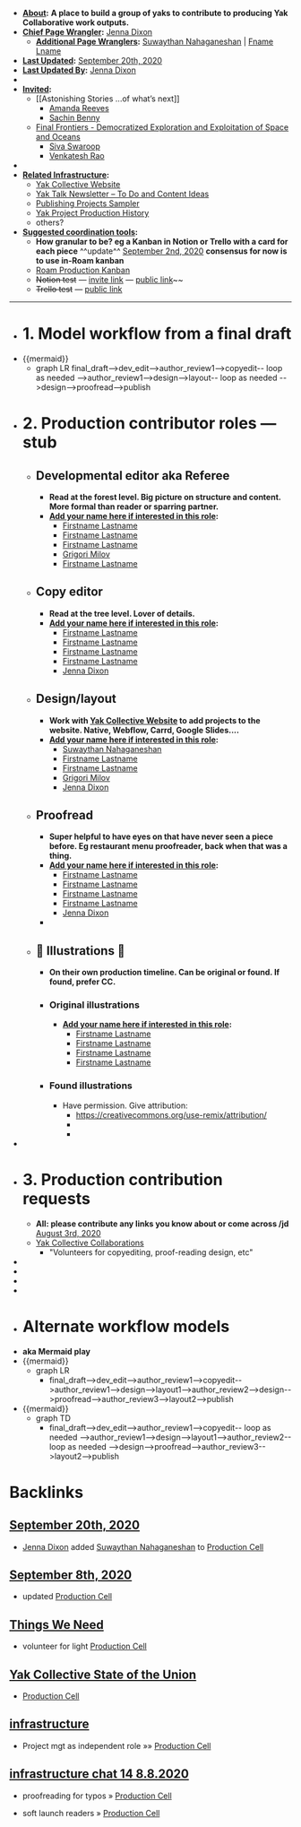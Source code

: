 - **[About](<About.md>):** __A place to build a group of yaks to contribute to producing Yak Collaborative work outputs.__
- **[Chief Page Wrangler](<Chief Page Wrangler.md>):** [Jenna Dixon](<Jenna Dixon.md>)
    - **[Additional Page Wranglers](<Additional Page Wranglers.md>):** [Suwaythan Nahaganeshan](<Suwaythan Nahaganeshan.md>) | [Fname Lname](<Fname Lname.md>) 
- **[Last Updated](<Last Updated.md>):** [September 20th, 2020](<September 20th, 2020.md>)
- **[Last Updated By](<Last Updated By.md>):** [Jenna Dixon](<Jenna Dixon.md>)
-  
- **[Invited](<Invited.md>):**
    - [[Astonishing Stories
...of what’s next]]
        - [Amanda Reeves](<Amanda Reeves.md>)
        - [Sachin Benny](<Sachin Benny.md>)
    - [Final Frontiers - Democratized Exploration and Exploitation of Space and Oceans](<Final Frontiers - Democratized Exploration and Exploitation of Space and Oceans.md>) 
        - [Siva Swaroop](<Siva Swaroop.md>)
        - [Venkatesh Rao](<Venkatesh Rao.md>)
- 
- **[Related Infrastructure](<Related Infrastructure.md>):**
    - [Yak Collective Website](<Yak Collective Website.md>)
    - [Yak Talk Newsletter – To Do and Content Ideas](<Yak Talk Newsletter – To Do and Content Ideas.md>)
    - [Publishing Projects Sampler](<Publishing Projects Sampler.md>)
    - [Yak Project Production History](<Yak Project Production History.md>)
    - others?
- **[Suggested coordination tools](<Suggested coordination tools.md>):**
    - __How granular to be? eg a Kanban in Notion or Trello with a card for each piece__ ^^update^^ [September 2nd, 2020](<September 2nd, 2020.md>) __consensus for now is to use in-Roam kanban__
    - [Roam Production Kanban](<Roam Production Kanban.md>)
    - ~~Notion test~~ — [invite link](https://www.notion.so/invite/c58785e67336468df996a71942d153005c95d02b) — [public link](https://www.notion.so/41ff3b37d55c4cfbaddaed83ad16b9d6?v=046dfa62ab774f688c03b1a246516036)~~
    - ~~Trello test~~ — [public link](https://trello.com/b/ewxc9qCV/project-production-kanban)
- ----------------------------------------------------------------------------
- # 1. Model workflow from a final draft
- {{mermaid}}
    - graph LR
    final_draft-->dev_edit-->author_review1-->copyedit-- loop as needed -->author_review1-->design-->layout-- loop as needed -->design-->proofread-->publish
- # 2. Production contributor roles — stub
    - ## Developmental editor aka Referee
        - __Read at the forest level. Big picture on structure and content. 
More formal than reader or sparring partner.__
        - **[Add your name here if interested in this role](<Add your name here if interested in this role.md>):**
            - [Firstname Lastname](<Firstname Lastname.md>)
            - [Firstname Lastname](<Firstname Lastname.md>)
            - [Firstname Lastname](<Firstname Lastname.md>)
            - [Grigori Milov](<Grigori Milov.md>)
            - [Firstname Lastname](<Firstname Lastname.md>)
    - ## Copy editor
        - __Read at the tree level. Lover of details.__
        - **[Add your name here if interested in this role](<Add your name here if interested in this role.md>):**
            - [Firstname Lastname](<Firstname Lastname.md>)
            - [Firstname Lastname](<Firstname Lastname.md>)
            - [Firstname Lastname](<Firstname Lastname.md>)
            - [Firstname Lastname](<Firstname Lastname.md>)
            - [Jenna Dixon](<Jenna Dixon.md>)
    - ## Design/layout
        - __Work with [Yak Collective Website](<Yak Collective Website.md>) to add projects to the website. 
Native, Webflow, Carrd, Google Slides....__
        - **[Add your name here if interested in this role](<Add your name here if interested in this role.md>):**
            - [Suwaythan Nahaganeshan](<Suwaythan Nahaganeshan.md>)
            - [Firstname Lastname](<Firstname Lastname.md>)
            - [Firstname Lastname](<Firstname Lastname.md>)
            - [Grigori Milov](<Grigori Milov.md>)
            - [Jenna Dixon](<Jenna Dixon.md>)
    - ## Proofread
        - __Super helpful to have eyes on that have never seen a piece before. 
Eg restaurant menu proofreader, back when that was a thing.__
        - **[Add your name here if interested in this role](<Add your name here if interested in this role.md>):**
            - [Firstname Lastname](<Firstname Lastname.md>)
            - [Firstname Lastname](<Firstname Lastname.md>)
            - [Firstname Lastname](<Firstname Lastname.md>)
            - [Firstname Lastname](<Firstname Lastname.md>)
            - [Jenna Dixon](<Jenna Dixon.md>)
        - 
    - ## 🎨 Illustrations 🎨
        - __On their own production timeline. Can be original or found. If found, prefer CC.__
        - ### Original illustrations
            - **[Add your name here if interested in this role](<Add your name here if interested in this role.md>):**
                - [Firstname Lastname](<Firstname Lastname.md>)
                - [Firstname Lastname](<Firstname Lastname.md>)
                - [Firstname Lastname](<Firstname Lastname.md>)
                - [Firstname Lastname](<Firstname Lastname.md>)
        - ###  Found illustrations
            - Have permission. Give attribution:
                - https://creativecommons.org/use-remix/attribution/
                - 
                - 
- 
- # 3. Production contribution requests
    - __All: please contribute any links you know about or come across /jd__ [August 3rd, 2020](<August 3rd, 2020.md>)  
    - [Yak Collective Collaborations](<Yak Collective Collaborations.md>)
        - "Volunteers for copyediting, proof-reading design, etc"
- 
- 
- 
- 
- # Alternate workflow models
- __aka Mermaid play__
- {{mermaid}}
    - graph LR
        - final_draft-->dev_edit-->author_review1-->copyedit-->author_review1-->design-->layout1-->author_review2-->design-->proofread-->author_review3-->layout2-->publish
- {{mermaid}}
    - graph TD
        - final_draft-->dev_edit-->author_review1-->copyedit-- loop as needed -->author_review1-->design-->layout1-->author_review2-- loop as needed -->design-->proofread-->author_review3-->layout2-->publish

# Backlinks
## [September 20th, 2020](<September 20th, 2020.md>)
- [Jenna Dixon](<Jenna Dixon.md>) added [Suwaythan Nahaganeshan](<Suwaythan Nahaganeshan.md>) to [Production Cell](<Production Cell.md>)

## [September 8th, 2020](<September 8th, 2020.md>)
- updated [Production Cell](<Production Cell.md>)

## [Things We Need](<Things We Need.md>)
- volunteer for light [Production Cell](<Production Cell.md>)

## [Yak Collective State of the Union](<Yak Collective State of the Union.md>)
- [Production Cell](<Production Cell.md>)

## [infrastructure](<infrastructure.md>)
- Project mgt as independent role »»  [Production Cell](<Production Cell.md>)

## [infrastructure chat 14 8.8.2020](<infrastructure chat 14 8.8.2020.md>)
- proofreading for typos » [Production Cell](<Production Cell.md>)

- soft launch readers » [Production Cell](<Production Cell.md>)


